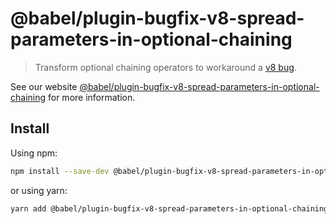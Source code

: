 # @babel/plugin-bugfix-v8-spread-parameters-in-optional-chaining

> Transform optional chaining operators to workaround a [v8 bug](https://crbug.com/v8/11558).

See our website [@babel/plugin-bugfix-v8-spread-parameters-in-optional-chaining](https://babeljs.io/docs/en/babel-plugin-bugfix-v8-spread-parameters-in-optional-chaining) for more information.

## Install

Using npm:

```sh
npm install --save-dev @babel/plugin-bugfix-v8-spread-parameters-in-optional-chaining
```

or using yarn:

```sh
yarn add @babel/plugin-bugfix-v8-spread-parameters-in-optional-chaining --dev
```
